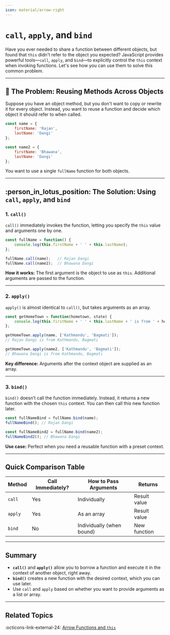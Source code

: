 ```yaml
---
icon: material/arrow-right
---
```


# `call`, `apply`, and `bind`

Have you ever needed to share a function between different objects, but found that `this` didn't refer to the object you expected? JavaScript provides powerful tools—`call`, `apply`, and `bind`—to explicitly control the `this` context when invoking functions. Let's see how you can use them to solve this common problem.

---

## :boxing_glove: The Problem: Reusing Methods Across Objects

Suppose you have an object method, but you don't want to copy or rewrite it for every object. Instead, you want to reuse a function and decide which object it should refer to when called.

```js
const name = {
    firstName: 'Rajan',
    lastName: 'Dangi'
};

const name2 = {
    firstName: 'Bhawana',
    lastName: 'Dangi'
};
```

You want to use a single `fullName` function for both objects.

---

## :person_in_lotus_position: The Solution: Using `call`, `apply`, and `bind`

### 1. `call()`

`call()` immediately invokes the function, letting you specify the `this` value and arguments one by one.

```js
const fullName = function() {
    console.log(this.firstName + ' ' + this.lastName);
};

fullName.call(name);   // Rajan Dangi
fullName.call(name2);  // Bhawana Dangi
```

**How it works:** The first argument is the object to use as `this`. Additional arguments are passed to the function.

---

### 2. `apply()`

`apply()` is almost identical to `call()`, but takes arguments as an array.

```js
const getHomeTown = function(hometown, state) {
    console.log(this.firstName + ' ' + this.lastName + ' is from ' + hometown + ', ' + state);
};

getHomeTown.apply(name, ['Kathmandu', 'Bagmati']);
// Rajan Dangi is from Kathmandu, Bagmati

getHomeTown.apply(name2, ['Kathmandu', 'Bagmati']);
// Bhawana Dangi is from Kathmandu, Bagmati
```

**Key difference:** Arguments after the context object are supplied as an array.

---

### 3. `bind()`

`bind()` doesn’t call the function immediately. Instead, it returns a new function with the chosen `this` context. You can then call this new function later.

```js
const fullNameBind = fullName.bind(name);
fullNameBind(); // Rajan Dangi

const fullNameBind2 = fullName.bind(name2);
fullNameBind2(); // Bhawana Dangi
```

**Use case:** Perfect when you need a reusable function with a preset context.

---

## Quick Comparison Table

| Method   | Call Immediately? | How to Pass Arguments         | Returns       |
|----------|------------------|------------------------------|---------------|
| `call`   | Yes              | Individually                 | Result value  |
| `apply`  | Yes              | As an array                  | Result value  |
| `bind`   | No               | Individually (when bound)    | New function  |

---

## Summary

- **`call()`** and **`apply()`** allow you to borrow a function and execute it in the context of another object, right away.
- **`bind()`** creates a new function with the desired context, which you can use later.
- Use `call` and `apply` based on whether you want to provide arguments as a list or array.

---

## Related Topics

:octicons-link-external-24: [Arrow Functions and `this`](this-keyword.md)
